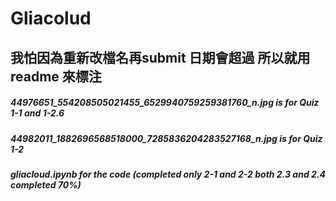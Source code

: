 # Gliacolud
## 我怕因為重新改檔名再submit 日期會超過 所以就用readme 來標注
##### 44976651_554208505021455_6529940759259381760_n.jpg is for Quiz 1-1 and 1-2.6
##### 44982011_1882696568518000_7285836204283527168_n.jpg is for Quiz 1-2
##### gliacloud.ipynb for the code (completed only 2-1 and 2-2 both 2.3 and 2.4 completed 70%)
